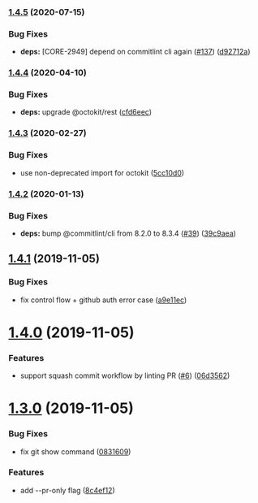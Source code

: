 ### [1.4.5](https://github.com/mixmaxhq/commitlint-jenkins/compare/v1.4.4...v1.4.5) (2020-07-15)


### Bug Fixes

* **deps:** [CORE-2949] depend on commitlint cli again ([#137](https://github.com/mixmaxhq/commitlint-jenkins/issues/137)) ([d92712a](https://github.com/mixmaxhq/commitlint-jenkins/commit/d92712a06ca39673937a166d1d8675f818962a98))

### [1.4.4](https://github.com/mixmaxhq/commitlint-jenkins/compare/v1.4.3...v1.4.4) (2020-04-10)


### Bug Fixes

* **deps:** upgrade @octokit/rest ([cfd6eec](https://github.com/mixmaxhq/commitlint-jenkins/commit/cfd6eecaa608a05b74a3449432cd0dd2ef5df7db))

### [1.4.3](https://github.com/mixmaxhq/commitlint-jenkins/compare/v1.4.2...v1.4.3) (2020-02-27)


### Bug Fixes

* use non-deprecated import for octokit ([5cc10d0](https://github.com/mixmaxhq/commitlint-jenkins/commit/5cc10d0ea0328a8d73e35ffaf25c7d747a8cf3ec))

### [1.4.2](https://github.com/mixmaxhq/commitlint-jenkins/compare/v1.4.1...v1.4.2) (2020-01-13)


### Bug Fixes

* **deps:** bump @commitlint/cli from 8.2.0 to 8.3.4 ([#39](https://github.com/mixmaxhq/commitlint-jenkins/issues/39)) ([39c9aea](https://github.com/mixmaxhq/commitlint-jenkins/commit/39c9aea463fd6af63bb42cca563e28e655f8fea2))

## [1.4.1](https://github.com/mixmaxhq/commitlint-jenkins/compare/v1.4.0...v1.4.1) (2019-11-05)


### Bug Fixes

* fix control flow + github auth error case ([a9e11ec](https://github.com/mixmaxhq/commitlint-jenkins/commit/a9e11ec34140f17b5165bb5386e4b9d5d210047c))

# [1.4.0](https://github.com/mixmaxhq/commitlint-jenkins/compare/v1.3.0...v1.4.0) (2019-11-05)


### Features

* support squash commit workflow by linting PR ([#6](https://github.com/mixmaxhq/commitlint-jenkins/issues/6)) ([06d3562](https://github.com/mixmaxhq/commitlint-jenkins/commit/06d3562c7a71e7cfbf9978bfe63b170ad4f23baf))

# [1.3.0](https://github.com/mixmaxhq/commitlint-jenkins/compare/v1.2.1...v1.3.0) (2019-11-05)


### Bug Fixes

* fix git show command ([0831609](https://github.com/mixmaxhq/commitlint-jenkins/commit/0831609a3dc18d62b58ab85f97aa1837857436d6))


### Features

* add --pr-only flag ([8c4ef12](https://github.com/mixmaxhq/commitlint-jenkins/commit/8c4ef123aeaf3a983ff5be376456865cc8e1021c))
